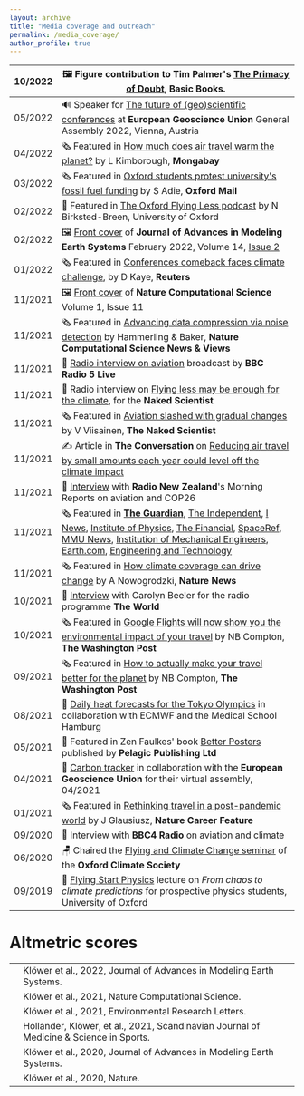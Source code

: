 ```yaml
---
layout: archive
title: "Media coverage and outreach"
permalink: /media_coverage/
author_profile: true
---
```


|10/2022| 🖼️ Figure contribution to Tim Palmer's [The Primacy of Doubt](https://www.basicbooks.com/titles/tim-palmer/the-primacy-of-doubt/9781541619708/), Basic Books.
|-|-|
|05/2022| 🔊 Speaker for [The future of (geo)scientific conferences](https://meetingorganizer.copernicus.org/EGU22/session/44545) at __European Geoscience Union__ General Assembly 2022, Vienna, Austria|
|04/2022| 🗞️ Featured in [How much does air travel warm the planet?](https://news.mongabay.com/2022/04/how-much-does-air-travel-warm-the-planet-new-study-gives-a-figure/) by L Kimborough, __Mongabay__|
|03/2022| 🗞️ Featured in [Oxford students protest university's fossil fuel funding](https://www.oxfordmail.co.uk/news/19977801.oxford-students-drink-crude-oil-protest-universitys-1-6-mil-fossil-fuel-funding/) by S Adie, __Oxford Mail__|
|02/2022| 🎤 Featured in [The Oxford Flying Less podcast](https://anchor.fm/noah-birksted-breen/episodes/Why-do-we-fly--could-we-fly-less--The-Flying-Less-movement-in-the-Higher-Education-Sector-e1dbn03) by N Birksted-Breen, University of Oxford|
|02/2022| 🖼️ [Front cover](https://agupubs.onlinelibrary.wiley.com/doi/epdf/10.1002/jame.21370) of __Journal of Advances in Modeling Earth Systems__ February 2022, Volume 14, [Issue 2](https://agupubs.onlinelibrary.wiley.com/toc/19422466/2022/14/2)|
|01/2022| 🗞️ Featured in [Conferences comeback faces climate challenge](https://www.reuters.com/world/the-great-reboot/conferences-comeback-faces-climate-challenge-2022-01-28/), by D Kaye, __Reuters__|
|11/2021| 🖼️ [Front cover](https://www.nature.com/natcomputsci/volumes/1/issues/11) of __Nature Computational Science__ Volume 1, Issue 11|
|11/2021| 🗞️ Featured in [Advancing data compression via noise detection](https://www.nature.com/articles/s43588-021-00167-z) by Hammerling & Baker, __Nature Computational Science News & Views__|
|11/2021| 🎤 [Radio interview on aviation](https://www.bbc.co.uk/sounds/play/p0b56v4r) broadcast by __BBC Radio 5 Live__|
|11/2021| 🎤 Radio interview on [Flying less may be enough for the climate](https://www.thenakedscientists.com/articles/interviews/flying-bit-less-may-be-enough-climate), for the __Naked Scientist__|
|11/2021| 🗞️ Featured in [Aviation slashed with gradual changes](https://www.thenakedscientists.com/articles/science-news/aviation-warming-slashed-gradual-changes) by V Viisainen, __The Naked Scientist__|
|11/2021| ✍️ Article in __The Conversation__ on [Reducing air travel by small amounts each year could level off the climate impact](https://theconversation.com/reducing-air-travel-by-small-amounts-each-year-could-level-off-the-climate-impact-171184)|     
|11/2021| 🎤 [Interview](https://www.rnz.co.nz/national/programmes/morningreport/audio/2018819256/cop26-looks-into-global-flying-habits) with __Radio New Zealand__'s Morning Reports on aviation and COP26|
|11/2021| 🗞️ Featured in [__The Guardian__](https://www.theguardian.com/world/2021/nov/04/small-cuts-in-air-traffic-would-level-off-global-heating-caused-by-flying-study), [The Independent](https://www.independent.co.uk/travel/news-and-advice/flight-global-warming-carbon-footprint-b1952120.html), [I News](https://inews.co.uk/news/environment/climate-change-cop26-flying-twice-damaging-climate-previously-thought-1284012), [Institute of Physics](https://phys.org/news/2021-11-aviation-present-day-contribution-human-induced-global.html), [The Financial](https://finchannel.com/aviations-contribution-to-global-warming-higher-than-expected/), [SpaceRef](http://www.spaceref.com/news/viewpr.html?pid=58659), [MMU News](https://www.mmu.ac.uk/news-and-events/news/story/14591/), [Institution of Mechanical Engineers](https://www.imeche.org/news/news-article/aviation-needs-fundamental-change-now-and-radical-innovation-in-future-to-limit-warming), [Earth.com](https://www.earth.com/news/aviation-has-greater-environmental-impact-than-expected/), [Engineering and Technology](https://eandt.theiet.org/content/articles/2021/11/aviation-could-consume-one-sixth-of-remaining-temperature-budget/)|
|11/2021| 🗞️ Featured in [How climate coverage can drive change](https://doi.org/10.1038/d41586-021-03002-7) by A Nowogrodzki, __Nature News__|
|10/2021| 🎤 [Interview](https://www.pri.org/file/2021-10-06/google-introduces-green-changes) with Carolyn Beeler for the radio programme __The World__|
|10/2021| 🗞️ Featured in [Google Flights will now show you the environmental impact of your travel](https://www.washingtonpost.com/travel/2021/10/06/google-flights-carbon-footprint-travel/) by NB Compton, __The Washington Post__|
|09/2021| 🗞️ Featured in [How to actually make your travel better for the planet](https://www.washingtonpost.com/travel/tips/sustainable-travel-climate-change-ecotourism/) by NB Compton, __The Washington Post__|
|08/2021| 📡 [Daily heat forecasts for the Tokyo Olympics](https://twitter.com/HeatForecast) in collaboration with ECMWF and the Medical School Hamburg|
|05/2021| 📗 Featured in Zen Faulkes' book [Better Posters](https://pelagicpublishing.com/products/better-posters-zen-faulkes) published by __Pelagic Publishing Ltd__|
|04/2021| 📄 [Carbon tracker](https://egu21.eu/about/green_egu.html) in collaboration with the __European Geoscience Union__ for their virtual assembly, 04/2021
|01/2021| 🗞️ Featured in [Rethinking travel in a post-pandemic world](https://www.nature.com/articles/d41586-020-03649-8?sf241802425=1) by J Glausiusz, __Nature Career Feature__|
|09/2020| 🎤 Interview with __BBC4 Radio__ on aviation and climate|
|06/2020| 🪑 Chaired the [Flying and Climate Change seminar](https://www.youtube.com/watch?v=vBMbo0h1VXs) of the __Oxford Climate Society__|
|09/2019| 🏫 [Flying Start Physics](https://www.physics.ox.ac.uk/engage/schools/secondary-schools/oxford-schools) lecture on _From chaos to climate predictions_ for prospective physics students, University of Oxford|

# Altmetric scores

<script type="text/javascript" src="https://d1bxh8uas1mnw7.cloudfront.net/assets/embed.js"></script>

<table>
  <tr>
    <td><div class="altmetric-embed" data-badge-type="2" data-altmetric-id="121706714"></div></td>
    <td>Klöwer et al., 2022, Journal of Advances in Modeling Earth Systems.</td>
  </tr>
  <tr>
    <td><div class="altmetric-embed" data-badge-type="2" data-altmetric-id="117651120"></div></td>
    <td>Klöwer et al., 2021, Nature Computational Science.</td>
  </tr>
  <tr>
    <td><div class="altmetric-embed" data-badge-type="2" data-altmetric-id="116219760"></div></td>
    <td>Klöwer et al., 2021, Environmental Research Letters.</td>
  </tr>
  <tr>
    <td><div class="altmetric-embed" data-badge-type="2" data-altmetric-id="111037812"></div></td>
    <td>Hollander, Klöwer, et al., 2021, Scandinavian Journal of Medicine & Science in Sports.</td>
  </tr>
  <tr>
    <td><div class="altmetric-embed" data-badge-type="2" data-altmetric-id="89952744"></div></td>
    <td>Klöwer et al., 2020, Journal of Advances in Modeling Earth Systems.</td>
  </tr>
  <tr>
    <td><div class="altmetric-embed" data-badge-type="2" data-altmetric-id="85822821"></div></td>
    <td>Klöwer et al., 2020, Nature.</td>
  </tr>
</table>
